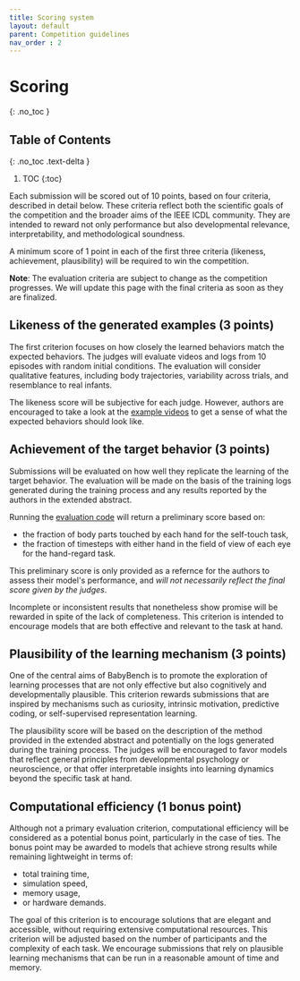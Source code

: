 ```yaml
---
title: Scoring system
layout: default
parent: Competition guidelines
nav_order : 2
---
```



# Scoring
{: .no_toc }

## Table of Contents
{: .no_toc .text-delta }

1. TOC
{:toc}

Each submission will be scored out of 10 points, based on four criteria, described in detail below. These criteria reflect both the scientific goals of the competition and the broader aims of the IEEE ICDL community. They are intended to reward not only performance but also developmental relevance, interpretability, and methodological soundness.

A minimum score of 1 point in each of the first three criteria (likeness, achievement, plausibility) will be required to win the competition. 

**Note**: The evaluation criteria are subject to change as the competition progresses. We will update this page with the final criteria as soon as they are finalized.

## Likeness of the generated examples (3 points)

The first criterion focuses on how closely the learned behaviors match the expected behaviors. The judges will evaluate videos and logs from 10 episodes with random initial conditions. The evaluation will consider qualitative features, including body trajectories, variability across trials, and resemblance to real infants. 

The likeness score will be subjective for each judge. However, authors are encouraged to take a look at the [example videos](../about/behaviors.md) to get a sense of what the expected behaviors should look like.

## Achievement of the target behavior (3 points)

Submissions will be evaluated on how well they replicate the learning of the target behavior. The evaluation will be made on the basis of the training logs generated during the training process and any results reported by the authors in the extended abstract.

Running the [evaluation code](../submission/evaluation) will return a preliminary score based on:
- the fraction of body parts touched by each hand for the self-touch task,
- the fraction of timesteps with either hand in the field of view of each eye for the hand-regard task.

This preliminary score is only provided as a refernce for the authors to assess their model's performance, and *will not necessarily reflect the final score given by the judges*. 

Incomplete or inconsistent results that nonetheless show promise will be rewarded in spite of the lack of completeness. This criterion is intended to encourage models that are both effective and relevant to the task at hand.

## Plausibility of the learning mechanism (3 points)

One of the central aims of BabyBench is to promote the exploration of learning processes that are not only effective but also cognitively and developmentally plausible. This criterion rewards submissions that are inspired by mechanisms such as curiosity, intrinsic motivation, predictive coding, or self-supervised representation learning. 

The plausibility score will be based on the description of the method provided in the extended abstract and potentially on the logs generated during the training process. The judges will be encouraged to favor models that reflect general principles from developmental psychology or neuroscience, or that offer interpretable insights into learning dynamics beyond the specific task at hand.

## Computational efficiency (1 bonus point)

Although not a primary evaluation criterion, computational efficiency will be considered as a potential bonus point, particularly in the case of ties. The bonus point may be awarded to models that achieve strong results while remaining lightweight in terms of:
- total training time,
- simulation speed,
- memory usage,
- or hardware demands.

The goal of this criterion is to encourage solutions that are elegant and accessible, without requiring extensive computational resources. This criterion will be adjusted based on the number of participants and the complexity of each task. We encourage submissions that rely on plausible learning mechanisms that can be run in a reasonable amount of time and memory.